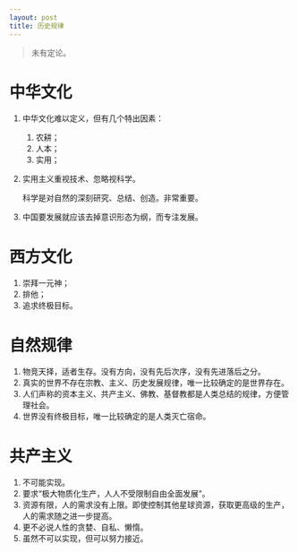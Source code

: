 ```yaml
---
layout: post
title: 历史规律
---
```


> 未有定论。

# 中华文化

1. 中华文化难以定义，但有几个特出因素：
   1. 农耕；
   2. 人本；
   3. 实用；
2. 实用主义重视技术、忽略视科学。

   科学是对自然的深刻研究、总结、创造。非常重要。
3. 中国要发展就应该去掉意识形态为纲，而专注发展。

# 西方文化

1. 崇拜一元神；
2. 排他；
3. 追求终极目标。

# 自然规律

1. 物竞天择，适者生存。没有方向，没有先后次序，没有先进落后之分。
2. 真实的世界不存在宗教、主义、历史发展规律，唯一比较确定的是世界存在。
3. 人们声称的资本主义、共产主义、佛教、基督教都是人类总结的规律，方便管理社会。
4. 世界没有终极目标，唯一比较确定的是人类灭亡宿命。

# 共产主义

1. 不可能实现。
2. 要求“极大物质化生产，人人不受限制自由全面发展”。
3. 资源有限，人的需求没有上限。即使控制其他星球资源，获取更高级的生产，人的需求随之进一步提高。
4. 更不必说人性的贪婪、自私、懒惰。
5. 虽然不可以实现，但可以努力接近。
